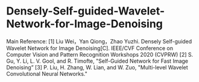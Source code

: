 # Densely-Self-guided-Wavelet-Network-for-Image-Denoising



Main Reference:
[1] Liu Wei，Yan Qiong，Zhao Yuzhi. Densely Self-guided Wavelet Network for Image Denoising[C]. IEEE/CVF Conference on Computer Vision and  Pattern Recognition Workshops 2020 (CVPRW)
[2] S. Gu, Y. Li, L. V. Gool, and R. Timofte, "Self-Guided Network for Fast Image Denoising”
[3] P. Liu, H. Zhang, W. Lian, and W. Zuo, "Multi-level Wavelet Convolutional Neural Networks."

